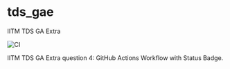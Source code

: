 # tds_gae
IITM TDS GA Extra

![CI](https://github.com/thamizh1601tds_gae/actions/workflows/ci.yml/badge.svg)

IITM TDS GA Extra question 4: GitHub Actions Workflow with Status Badge.

